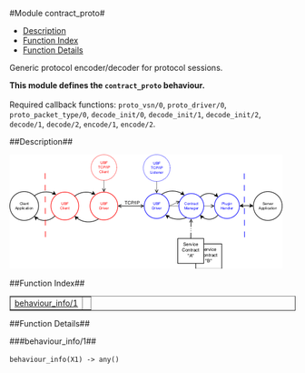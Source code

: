 

#Module contract_proto#
* [Description](#description)
* [Function Index](#index)
* [Function Details](#functions)


Generic protocol encoder/decoder for protocol sessions.



__This module defines the `contract_proto` behaviour.__
<br></br>
 Required callback functions: `proto_vsn/0`, `proto_driver/0`, `proto_packet_type/0`, `decode_init/0`, `decode_init/1`, `decode_init/2`, `decode/1`, `decode/2`, `encode/1`, `encode/2`.<a name="description"></a>

##Description##


![ubf-flow-01.png](ubf-flow-01.png)<a name="index"></a>

##Function Index##


<table width="100%" border="1" cellspacing="0" cellpadding="2" summary="function index"><tr><td valign="top"><a href="#behaviour_info-1">behaviour_info/1</a></td><td></td></tr></table>


<a name="functions"></a>

##Function Details##

<a name="behaviour_info-1"></a>

###behaviour_info/1##




`behaviour_info(X1) -> any()`

